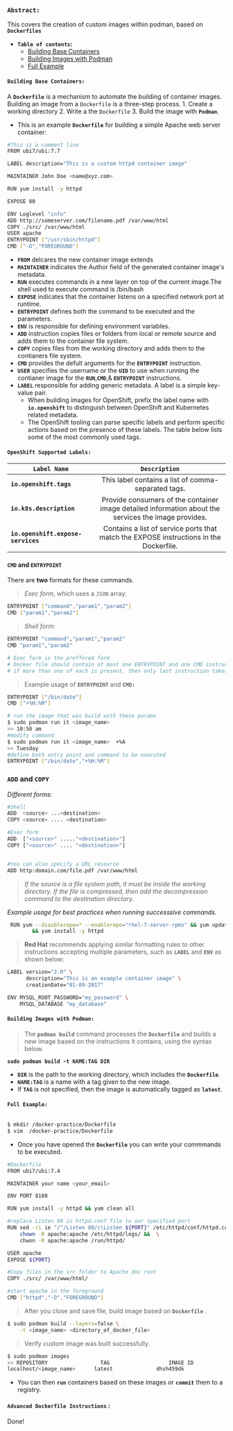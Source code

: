 ### **`Abstract:`**

This covers the creation of custom images within podman, based on **`Dockerfiles`**

-  **`Table of contents`:**
	- [Building Base Containers](#building-base-containers)
	- [Building Images with Podman](#building-images-with-podman)
	- [Full Example](#full-example)	

#### **`Building Base Containers: `**
A **`Dockerfile`** is a mechanism to automate the building of container images.
Building an image from a `Dockerfile` is a three-step process.
	1. Create a working directory
	2. Write a the `Dockerfile`
	3. Build the image with **`Podman`**.

- This is an example **`Dockerfile`** for building a simple Apache web server container:
```bash
#This is a comment line
FROM ubi7/ubi:7.7

LABEL description="This is a custom httpd container image"

MAINTAINER John Doe <name@xyz.com>

RUN yum install -y httpd

EXPOSE 80

ENV Loglevel "info"
ADD http://someserver.com/filename.pdf /var/www/html 
COPY ./src/ /var/www/html 
USER apache 
ENTRYPOINT ["/usr/sbin/httpd"]
CMD ["-D","FOREGROUND"]
```
- **`FROM`** delcares the new container image extends
- **`MAINTAINER`** indicates the Author field of the generated container image\'s metadata.
- **`RUN`** executes commands in a new layer on top of the current image.The shell used to execute command is /bin/bash
- **`EXPOSE`** indicates that the container listens on a specified network port at runtime.
- **`ENTRYPOINT`** defines both the command to be executed and the parameters.
- **`ENV`** is responsible for defining environment variables.
- **`ADD`** instruction copies files or folders from local or remote source and adds them to the container file system.
- **`COPY`** copies files from the working directory and adds them to the contianers file system.
- **`CMD`** provides the defult arguments for the **`ENTRYPOINT`** instruction.
- **`USER`** specifies the username or the **`UID`** to use when running the contianer image for the **`RUN`**,**`CMD`**,& **`ENTRYPOINT`** instructions.
- **`LABEL`** responsible for adding generic metadata. A label is a simple key-value pair.
	- When building images for OpenShift, prefix the label name with **`io.openshift`** to distinguish between OpenShift and Kubernetes related metadata.
	- The OpenShift tooling can parse specific labels and perform specific actions based on the presence of these labels. The table below lists some of the most commonly used tags.

#### **`OpenShift Supported Labels:`**
|         **`Label Name`**              |       **`Description`**                                                                               | 
|---------------------------------------|:-----------------------------------------------------------------------------------------------------:|  
| **`io.openshift.tags`**               | This label contains a list of comma-separated tags.                                                   | 
|  **`io.k8s.description`**             | Provide consumers of the container image detailed information about the services the image provides.  |   
| **`io.openshift.expose- services`**   | Contains a list of service ports that match the EXPOSE instructions in the Dockerfile.                |

#### `CMD` and `ENTRYPOINT`
There are **two** formats for these commands.
> *Exec form*, which uses a `JSON` array:
```bash
ENTRYPOINT ["command","param1","param2"]
CMD ["param1","param2"]
```
> *Shell form*:
```bash
ENTRYPOINT "command","param1","param2"
CMD "param1","param2"

# Exec form is the preffered form
# Docker file should contain at most one ENTRYPOINT and one CMD instruction.
# if more than one of each is present, then only last instruction takes effect.
```
> Example usage of **`ENTRYPOINT`** and **`CMD: `**

```bash
ENTRYPOINT ["/bin/date"]
CMD ["+%H:%M"]
```
```zsh
# run the image that was build with these params
$ sudo podman run it <image_name> 
>> 10:50 am
#modify command
$ sudo podman run it <image_name>  +%A
>> Tuesday
#define both entry point and command to be executed
ENTRYPOINT ["/bin/date","+%H:%M"]
```
### **`ADD`** and **`COPY`**
*Different forms:*
```bash
#Shell
ADD  <source> ...<destination>
COPY <source> .... <destination>

#Exec form
ADD  ["<source>" ....."<destination>"]
COPY ["<source>" .... "<destination>"]


#You can also specify a URL resource
ADD http:domain.com/file.pdf /var/www/html 
```
> *If the source is a file system path, it must be inside the working directory.*
> *If the file is compressed, then add the decompression command to the destination directory.*

*Example usage for best practices when running successsive commands.*

```bash
 RUN yum --diasblerepo=* --enablerepo="rhel-7-server-rpms" && yum update -y \
 		&& yum install -y httpd
```
> **Red Hat** recommends applying similar formatting rules to other instructions accepting multiple parameters, such as **`LABEL`** and **`ENV`** as shown below:
```bash
LABEL version="2.0" \
      description="This is an example container image" \
      creationDate="01-09-2017"

ENV MYSQL_ROOT_PASSWORD="my_password" \
    MYSQL_DATABASE "my_database"
```
#### **`Building Images with Podman: `**
> The **`podman build`** command processes the **`Dockerfile`** and builds a new image based on the instructions it contains, using the syntax below.

**`sudo podman build -t NAME:TAG DIR`**

- **`DIR`** is the path to the working directory, which includes the **`Dockerfile`**. 
- **`NAME:TAG`** is a name with a tag given to the new image. 
- If **`TAG`** is not specified, then the image is automatically tagged as **`latest`**.

#### **`Full Example: `**
```bash

$ mkdir /docker-practice/Dockerfile
$ vim  /docker-practice/Dockerfile  
```
- Once you have opened the **`Dockerfile`** you can write your commmands to be executed.

```bash
#Dockerfile 
FROM ubi7/ubi:7.4

MAINTAINER your name <your_email>

ENV PORT 8188

RUN yum install -y httpd && yum clean all

#replace Listen 80 in httpd.conf file to our specified port
RUN sed -ri ie "/^/Listen 80/c\Listen ${PORT}" /etc/httpd/conf/httpd.conf && \
	chown -R apache:apache /etc/httpd/logs/ &&  \
	chwon -R apache:apache /run/httpd/

USER apache
EXPOSE ${PORT}

#Copy files in the src folder to Apache doc root
COPY ./src/ /var/www/html/

#start apache in the foreground
CMD ["httpd","-D","FOREGROUND"]
```
> After you close and save file, build image based on **`Dockerfile`** .
```zsh
$ sudo podman build --layers=false \
	-t <image_name> <directory_of_docker_file>
```
> Verify custom image was built successfully.
```zsh
$ sudo podman images
>> REPOSITORY  			      TAG					IMAGE ID
localhost/<image_name>		latest       		dhsh459dk
```
- You can then **`run`** containers based on these images or **`commit`** them to a registry.

#### **`Advanced Dockerfile Instructions` :**


Done!





